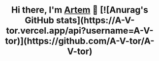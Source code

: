 <h1 align="center">Hi there, I'm <a href="https://daniilshat.ru/" target="_blank">Artem</a> 👋
[![Anurag's GitHub stats](https://A-V-tor.vercel.app/api?username=A-V-tor)](https://github.com/A-V-tor/A-V-tor)

<!--
**A-V-tor/A-V-tor** is a ✨ _special_ ✨ repository because its `README.md` (this file) appears on your GitHub profile.

Here are some ideas to get you started:

- 🔭 I’m currently working on ...
- 🌱 I’m currently learning ...
- 👯 I’m looking to collaborate on ...
- 🤔 I’m looking for help with ...
- 💬 Ask me about ...
- 📫 How to reach me: ...
- 😄 Pronouns: ...
- ⚡ Fun fact: ...
-->
